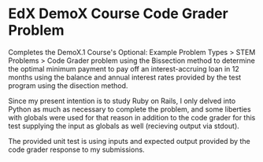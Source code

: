 # EdX DemoX Course Code Grader Problem

Completes the DemoX.1 Course's Optional: Example Problem Types > STEM Problems > Code Grader problem
using the Bissection method to determine the optimal minimum payment to pay off an interest-accruing loan in 12 months using the balance and annual interest rates provided by the test program using the disection method.

Since my present intention is to study Ruby on Rails, I only delved into Python as much as necessary to complete the problem, and some liberties with globals were used for that reason in addition to the code grader for this test supplying the input as globals as well (recieving output via stdout). 

The provided unit test is using inputs and expected output provided by the code grader response to my submissions.
